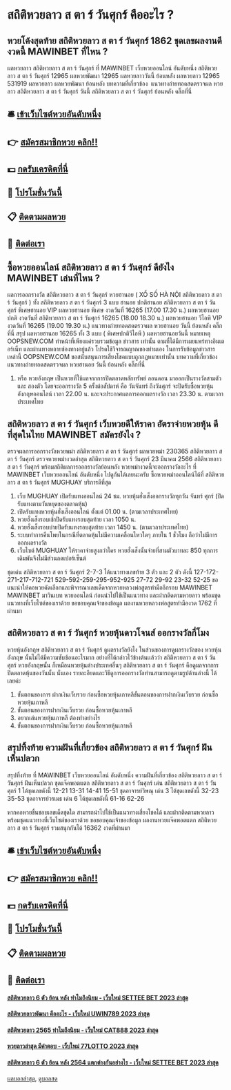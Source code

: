 # สถิติหวยลาว ส ตา ร์ วันศุกร์ คืออะไร ?
## หวยโค้งสุดท้าย สถิติหวยลาว ส ตา ร์ วันศุกร์ 1862 ชุดเลขผลงานดีงวดนี้ MAWINBET ที่ไหน ?
ผลหวยลาว สถิติหวยลาว ส ตา ร์ วันศุกร์ ที่ MAWINBET เว็บหวยออนไลน์ อันดับหนึ่ง สถิติหวยลาว ส ตา ร์ วันศุกร์ 12965 ผลหวยพัฒนา 12965 ผลหวยลาววันนี้ ย้อนหลัง
ผลหวยลาว 12965 531919
 ผลหวยลาว ผลหวยพัฒนา ย้อนหลัง 
บทความที่เกี่ยวข้อง
 แนวทางถ่ายทอดสดตรวจผล หวยลาว สถิติหวยลาว ส ตา ร์ วันศุกร์ วันนี้ สถิติหวยลาว ส ตา ร์ วันศุกร์ ย้อนหลัง คลิ๊กที่นี่  

## 🛎 [เข้าเว็บไซต์หวยอันดับหนึ่ง](https://bit.ly/3BG5bNw)
## 👉 [สมัครสมาชิกหวย คลิก!!](https://bit.ly/3BG5bNw)
## 💵 [กดรับเครดิตที่นี่](https://bit.ly/3C3mvgS)
## 👑 [โปรโมชั่นวันนี้](https://bit.ly/3C3mvgS)
## 📋 [ติดตามผลหวย](https://bit.ly/3C3mvgS)
## 📱 [ติดต่อเรา](https://bit.ly/3C3mvgS)

## ซื้อหวยออนไลน์ สถิติหวยลาว ส ตา ร์ วันศุกร์ ดียังไง MAWINBET เล่นที่ไหน ?
ผลการออกรางวัล สถิติหวยลาว ส ตา ร์ วันศุกร์ หวยฮานอย ( XỔ SỐ HÀ NỘI สถิติหวยลาว ส ตา ร์ วันศุกร์ ) ทั้ง สถิติหวยลาว ส ตา ร์ วันศุกร์ 3 แบบ ฮานอย ปกติฮานอย สถิติหวยลาว ส ตา ร์ วันศุกร์ พิเศษฮานอย VIP
ผลหวยฮานอย พิเศษ งวดวันที่ 16265 (17.00 17.30 น.)
ผลหวยฮานอย ปกติ งวดวันที่ สถิติหวยลาว ส ตา ร์ วันศุกร์ 16265 (18.00 18.30 น.)
ผลหวยฮานอย วีไอพี VIP งวดวันที่ 16265 (19.00 19.30 น.)
 แนวทางถ่ายทอดสดตรวจผล หวยฮานอย วันนี้ ย้อนหลัง คลิ๊กที่นี่ 
สรุป ผลหวยฮานอย 16265 ทั้ง 3 แบบ ( พิเศษปกติวีไอพี ) ผลหวยฮานอยวันนี้
หมายเหตุ OOPSNEW.COM ทำหน้าที่เพียงแค่รวบรวมข้อมูล ข่าวสาร เท่านั้น ตามที่ได้มีการเผยแพร่ทางอินเตอร์เน็ท และผ่านทางหลายช่องทางอยู่แล้ว โปรดใช้วิจารณญาณของท่านเอง ในการรับข้อมูลข่าวสารเหล่านี้ OOPSNEW.COM ขอสนับสนุนการเสี่ยงโชคแบบถูกกฎหมายเท่านั้น
บทความที่เกี่ยวข้อง
แนวทางถ่ายทอดสดตรวจผล หวยฮานอย วันนี้ ย้อนหลัง คลิ๊กที่นี่
1. หรือ หวยอังกฤษ เป็นหวยที่ใช้ผลจากการปิดตลาดหลักทรัพย์ ลอนดอน มาออกเป็นรางวัลสามตัว และ สองตัว โดยจะออกรางวัล 5 ครั้งต่อสัปดาห์ คือ วันจันทร์ ถึงวันศุกร์ จะปิดรับซื้อหวยหุ้นอังกฤษออนไลน์ เวลา 22.00 น. และจะประกาศผลการออกผลรางวัล เวลา 23.30 น. ตามเวลาประเทศไทย

## สถิติหวยลาว ส ตา ร์ วันศุกร์ เว็บหวยดีให้ราคา อัตราจ่ายหวยหุ้น ดีที่สุดในไทย MAWINBET สมัครยังไง ?
ตรวจผลการออกรางวัลหวยพม่า สถิติหวยลาว ส ตา ร์ วันศุกร์ ผลหวยพม่า 230365 สถิติหวยลาว ส ตา ร์ วันศุกร์ ตรวจหวยพม่างวดล่าสุด สถิติหวยลาว ส ตา ร์ วันศุกร์ 23 มีนาคม 2566 สถิติหวยลาว ส ตา ร์ วันศุกร์ พร้อมสถิติผลการออกรางวัลย้อนหลัง หวยพม่างวดนี้จะออกรางวัลอะไร ที่ MAWINBET เว็บหวยออนไลน์ อันดับหนึ่ง ไปดูกันได้เลยนะครับ ซื้อหวยพม่าออนไลน์ได้ที่ สถิติหวยลาว ส ตา ร์ วันศุกร์ MUGHUAY บริการดีที่สุด
1. เว็บ MUGHUAY เปิดรับแทงออนไลน์ 24 ชม. หวยหุ้นฮั่งเส็งออกรางวัลทุกวัน จันทร์ ศุกร์ (ปิดรับแทงตามวันหยุดของตลาดหุ้น)
2. เปิดรับแทงหวยหุ้นฮั่งเส็งออนไลน์ ตั้งแต่ 01.00 น. (ตามเวลาประเทศไทย)
3. หวยฮั่งเส็งรอบเช้าปิดรับแทงรอบสุดท้าย เวลา 1050 น.
4. หวยฮั่งเส็งรอบบ่ายปิดรับแทงรอบสุดท้าย เวลา 1450 น. (ตามเวลาประเทศไทย)
5. ระบบทำการคืนโพยในกรณีที่ตลาดหุ้นไม่มีความเคลื่อนไหวใดๆ ภายใน 1 ชั่วโมง ถือว่าไม่มีการออกผลรางวัล
6. เว็บไซต์ MUGHUAY ให้ราคาจ่ายสูงกว่าใคร หวยฮั่งเส็งนั้นจ่ายที่สามตัวบาทละ 850 ทุกการเดิมพันจึงไม่มีส่วนลดเปอร์เซ็นต์

ชุดเด่น สถิติหวยลาว ส ตา ร์ วันศุกร์ 2-7-3 ได้แนวทางเลขท้าย 3 ตัว และ 2 ตัว ดังนี้
127-172-271-217-712-721
529-592-259-295-952-925
27-72
29-92
23-32
52-25
ขอแนะนำให้คอหวยคัดเลือกและพิจารณาเลขเด็ดจากหวยหลวงพ่อสูตรทำมืออีกรอบ MAWINBET MAWINBET มาวินเบท หวยออนไลน์ ก่อนนำไปใช้เป็นแนวทาง และฝากติดตามหวยลาว พร้อมชุดแนวทางที่เว็บไซต์ของเราด้วย
ขอขอบคุณเจ้าของข้อมูล
ผลงานหวยหลวงพ่อสูตรทำมืองวด 1762 ที่ผ่านมา


## สถิติหวยลาว ส ตา ร์ วันศุกร์ หวยหุ้นดาวโจนส์ ออกรางวัลกี่โมง
หวยหุ้นอังกฤษ สถิติหวยลาว ส ตา ร์ วันศุกร์ ดูผลรางวัลยังไง
ในส่วนของการดูผลรางวัลของ หวยหุ้นอังกฤษ นั้นไม่ได้มีความซับซ้อนอะไรมาก อย่างที่ได้กล่าวไว้ข้างต้นเเล้วว่า สถิติหวยลาว ส ตา ร์ วันศุกร์ หวยอังกฤษนั้น ก็เหมือนหวยหุ้นต่างประเทศอื่นๆ สถิติหวยลาว ส ตา ร์ วันศุกร์ คือดูผลจากการปิดตลาดหุ้นของวันนั้น นั่นเอง รายละอียดและวิธีดูการออกรางวัลท่านสามารถดูตามรูปด้านล่างนี้ ได้เลยค่ะ
1. ขั้นตอนของการ ฝากเงินเว็บรวย ก่อนซื้อหวยหุ้นเกาหลีขั้นตอนของการฝากเงินเว็บรวย ก่อนซื้อหวยหุ้นเกาหลี
2. ขั้นตอนของการฝากเงินเว็บรวย ก่อนซื้อหวยหุ้นเกาหลี
3. อยากเล่นหวยหุ้นเกาหลี ต้องทำอย่างไร
4. ขั้นตอนของการฝากเงินเว็บรวย ก่อนซื้อหวยหุ้นเกาหลี

## สรุปทิ้งท้าย ความฝันที่เกี่ยวข้อง สถิติหวยลาว ส ตา ร์ วันศุกร์ ฝันเห็นปลวก
สรุปทิ้งท้าย ที่ MAWINBET เว็บหวยออนไลน์ อันดับหนึ่ง ความฝันที่เกี่ยวข้อง สถิติหวยลาว ส ตา ร์ วันศุกร์ ฝันเห็นปลวก ชุดแจ๊คพอตแตก สถิติหวยลาว ส ตา ร์ วันศุกร์ เด่น สถิติหวยลาว ส ตา ร์ วันศุกร์ 1 ได้ชุดเลขดังนี้
12-21
13-31
14-41
15-51
ชุดอาจารย์วิษณุ เด่น 3 ได้ชุดเลขดังนี้
32-23
35-53
ชุดอาจารย์วรเมธ เด่น 6 ได้ชุดเลขดังนี้
61-16
62-26

หากคอหวยชื่นชอบเลขเด็ดชุดใด สามารถนำไปใช้เป็นแนวทางเสี่ยงโชคได้ และฝากติดตามหวยลาว พร้อมชุดแนวทางที่เว็บไซต์ของเราด้วย
ขอขอบคุณเจ้าของข้อมูล
ผลงานหวยแจ๊คพอตแตก สถิติหวยลาว ส ตา ร์ วันศุกร์ รวมสนุกกันได้ 16362 งวดที่ผ่านมา

## 🛎 [เข้าเว็บไซต์หวยอันดับหนึ่ง](https://bit.ly/3BG5bNw)
## 👉 [สมัครสมาชิกหวย คลิก!!](https://bit.ly/3BG5bNw)
## 💵 [กดรับเครดิตที่นี่](https://bit.ly/3C3mvgS)
## 👑 [โปรโมชั่นวันนี้](https://bit.ly/3C3mvgS)
## 📋 [ติดตามผลหวย](https://bit.ly/3C3mvgS)
## 📱 [ติดต่อเรา](https://bit.ly/3C3mvgS)

#### [สถิติหวยลาว 6 ตัว ย้อน หลัง ทำไมถึงนิยม - เว็บใหม่ SETTEE BET 2023 ล่าสุด](https://atom.io/themes/สถิติหวยลาว%206%20ตัว%20ย้อน%20หลัง%20ทำไมถึงนิยม%20-%20เว็บใหม่%20settee%20bet%202023%20ล่าสุด)
#### [สถิติหวยลาวพัฒนา คืออะไร - เว็บใหม่ UWIN789 2023 ล่าสุด](https://atom.io/themes/สถิติหวยลาวพัฒนา%20คืออะไร%20-%20เว็บใหม่%20uwin789%202023%20ล่าสุด)
#### [สถิติหวยลาว 2565 ทำไมถึงนิยม - เว็บใหม่ CAT888 2023 ล่าสุด](https://atom.io/themes/สถิติหวยลาว%202565%20ทำไมถึงนิยม%20-%20เว็บใหม่%20cat888%202023%20ล่าสุด)
#### [หวยลาวล่าสุด มีคำตอบ - เว็บใหม่ 77LOTTO 2023 ล่าสุด](https://atom.io/themes/หวยลาวล่าสุด%20มีคำตอบ%20-%20เว็บใหม่%2077lotto%202023%20ล่าสุด)
#### [สถิติหวยลาว 6 ตัว ย้อน หลัง 2564 แตกต่างกันอย่างไร - เว็บใหม่ SETTEE BET 2023 ล่าสุด](https://atom.io/themes/สถิติหวยลาว%206%20ตัว%20ย้อน%20หลัง%202564%20แตกต่างกันอย่างไร%20-%20เว็บใหม่%20settee%20bet%202023%20ล่าสุด)

[ผลบอลล่าสุด](https://siamsport.tv "ผลบอลล่าสุด"), [ดูบอลสด](https://siamsport.tv/ดูบอลสด "ดูบอลสด")